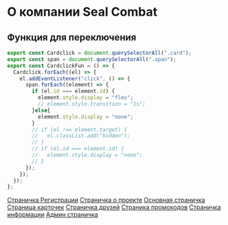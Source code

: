 # О компании Seal Combat

## Функция для переключения

```javascript
export const Cardclick = document.querySelectorAll(".card");
export const span = document.querySelectorAll(".span");
export const CardclickFun = () => {
  Cardclick.forEach((el) => {
    el.addEventListener("click", () => {
      span.forEach((element) => {
        if (el.id === element.id) {
          element.style.display = "flex";
          // element.style.transition = "1s";
        }else{
          element.style.display = "none";
        }
        // if (el !== element.target) {
        //   el.classList.add("hidden");
        // }
        // if (el.id === element.id) {
        //   element.style.display = "none";
        // }
      });
    });
  });
};
```
[Страничка Регистрации](./doc/registr-auth.md)
[Страничка о проекте](./doc/about.md)
[Основная страничка](./doc/main.md)
[Страница карточек](./doc/cards.md)
[Страничка друзей](./doc/friends.md)
[Страника промокодов](./doc/promo.md)
[Страничка информации](./doc/airdrop.md)
[Админ страничка](./doc/admin.md)